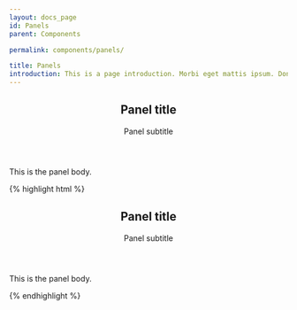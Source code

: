 ```yaml
---
layout: docs_page
id: Panels
parent: Components

permalink: components/panels/

title: Panels
introduction: This is a page introduction. Morbi eget mattis ipsum. Donec massa nibh, bibendum at sit amet ipsum.
---
```


<div class="docs-example">
  <section class="panel">
    <header class="panel__header">
      <div class="panel__headline">
        <h1 class="panel__title">Panel title</h1>
        <div class="panel__subtitle">Panel subtitle</div>
      </div>
    </header>
    <div class="panel__body">
      <div class="panel__body-inner">
        <p>This is the panel body.</p>
      </div>
    </div>
    <footer class="panel__footer"></footer>
  </section>

  <div class="docs-example__inset">
{% highlight html %}
<section class="panel">
  <header class="panel__header">
    <div class="panel__headline">
      <h1 class="panel__title">Panel title</h1>
      <div class="panel__subtitle">Panel subtitle</div>
    </div>
  </header>
  <div class="panel__body">
    <div class="panel__body-inner">
      <p>This is the panel body.</p>
    </div>
  </div>
  <footer class="panel__footer"></footer>
</section>
{% endhighlight %}         
  </div>
</div>